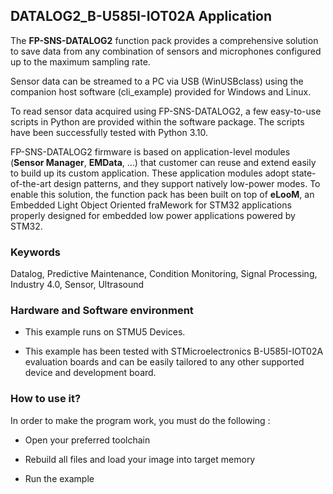 ## __DATALOG2_B-U585I-IOT02A Application__

The **FP-SNS-DATALOG2** function pack provides a comprehensive solution to save data from any combination of sensors and
microphones configured up to the maximum sampling rate.
 
Sensor data can be streamed to a PC via USB (WinUSBclass) using the companion host software (cli_example) provided
for Windows and Linux.

To read sensor data acquired using FP-SNS-DATALOG2, a few easy-to-use scripts in Python are provided
within the software package. The scripts have been successfully tested with Python 3.10.

FP-SNS-DATALOG2 firmware is based on application-level modules (**Sensor Manager**, **EMData**, …) that 
customer can reuse and extend easily to build up its custom application.
These application modules adopt state-of-the-art design patterns, and they support natively low-power modes.
To enable this solution, the function pack has been built on top of **eLooM**, an Embedded Light Object Oriented fraMework 
for STM32 applications properly designed for embedded low power applications powered by STM32.


### __Keywords__

Datalog, Predictive Maintenance, Condition Monitoring, Signal Processing, Industry 4.0, Sensor, Ultrasound


### __Hardware and Software environment__

  - This example runs on STMU5 Devices.

  - This example has been tested with STMicroelectronics B-U585I-IOT02A
    evaluation boards and can be easily tailored to any other supported
    device and development board. 


### __How to use it?__

In order to make the program work, you must do the following :
 - Open your preferred toolchain
 
 - Rebuild all files and load your image into target memory
 
 - Run the example

